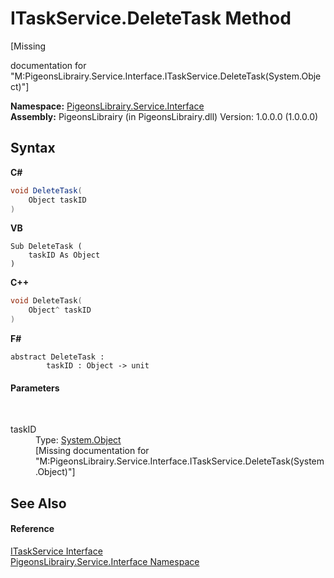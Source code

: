 # ITaskService.DeleteTask Method 
 

\[Missing <summary> documentation for "M:PigeonsLibrairy.Service.Interface.ITaskService.DeleteTask(System.Object)"\]

**Namespace:**&nbsp;<a href="b0fc0eda-b7b1-0d3d-2267-0fd4766ff20d">PigeonsLibrairy.Service.Interface</a><br />**Assembly:**&nbsp;PigeonsLibrairy (in PigeonsLibrairy.dll) Version: 1.0.0.0 (1.0.0.0)

## Syntax

**C#**<br />
``` C#
void DeleteTask(
	Object taskID
)
```

**VB**<br />
``` VB
Sub DeleteTask ( 
	taskID As Object
)
```

**C++**<br />
``` C++
void DeleteTask(
	Object^ taskID
)
```

**F#**<br />
``` F#
abstract DeleteTask : 
        taskID : Object -> unit 

```


#### Parameters
&nbsp;<dl><dt>taskID</dt><dd>Type: <a href="http://msdn2.microsoft.com/en-us/library/e5kfa45b" target="_blank">System.Object</a><br />\[Missing <param name="taskID"/> documentation for "M:PigeonsLibrairy.Service.Interface.ITaskService.DeleteTask(System.Object)"\]</dd></dl>

## See Also


#### Reference
<a href="5be69dcd-1a49-3a74-40ed-1c29162f234e">ITaskService Interface</a><br /><a href="b0fc0eda-b7b1-0d3d-2267-0fd4766ff20d">PigeonsLibrairy.Service.Interface Namespace</a><br />
